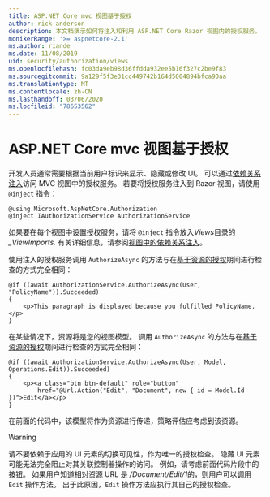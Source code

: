 ```yaml
---
title: ASP.NET Core mvc 视图基于授权
author: rick-anderson
description: 本文档演示如何将注入和利用 ASP.NET Core Razor 视图内的授权服务。
monikerRange: '>= aspnetcore-2.1'
ms.author: riande
ms.date: 11/08/2019
uid: security/authorization/views
ms.openlocfilehash: fc03da9eb98d36ffdda932ee5b16f327c2be9f83
ms.sourcegitcommit: 9a129f5f3e31cc449742b164d5004894bfca90aa
ms.translationtype: MT
ms.contentlocale: zh-CN
ms.lasthandoff: 03/06/2020
ms.locfileid: "78653562"
---
```

# <a name="view-based-authorization-in-aspnet-core-mvc"></a>ASP.NET Core mvc 视图基于授权

开发人员通常需要根据当前用户标识来显示、隐藏或修改 UI。 可以通过[依赖关系注入](xref:fundamentals/dependency-injection)访问 MVC 视图中的授权服务。 若要将授权服务注入到 Razor 视图，请使用 `@inject` 指令：

```cshtml
@using Microsoft.AspNetCore.Authorization
@inject IAuthorizationService AuthorizationService
```

如果要在每个视图中设置授权服务，请将 `@inject` 指令放入*Views*目录的 *_ViewImports.* 有关详细信息，请参阅[视图中的依赖关系注入](xref:mvc/views/dependency-injection)。

使用注入的授权服务调用 `AuthorizeAsync` 的方法与在[基于资源的授权](xref:security/authorization/resourcebased#security-authorization-resource-based-imperative)期间进行检查的方式完全相同：

```cshtml
@if ((await AuthorizationService.AuthorizeAsync(User, "PolicyName")).Succeeded)
{
    <p>This paragraph is displayed because you fulfilled PolicyName.</p>
}
```

在某些情况下，资源将是您的视图模型。 调用 `AuthorizeAsync` 的方法与在[基于资源的授权](xref:security/authorization/resourcebased#security-authorization-resource-based-imperative)期间进行检查的方式完全相同：

```cshtml
@if ((await AuthorizationService.AuthorizeAsync(User, Model, Operations.Edit)).Succeeded)
{
    <p><a class="btn btn-default" role="button"
        href="@Url.Action("Edit", "Document", new { id = Model.Id })">Edit</a></p>
}
```

在前面的代码中，该模型将作为资源进行传递，策略评估应考虑到该资源。

> [!WARNING]
> 请不要依赖于应用的 UI 元素的切换可见性，作为唯一的授权检查。 隐藏 UI 元素可能无法完全阻止对其关联控制器操作的访问。 例如，请考虑前面代码片段中的按钮。 如果用户知道相对资源 URL 是 */Document/Edit/1*的，则用户可以调用 `Edit` 操作方法。 出于此原因，`Edit` 操作方法应执行其自己的授权检查。
